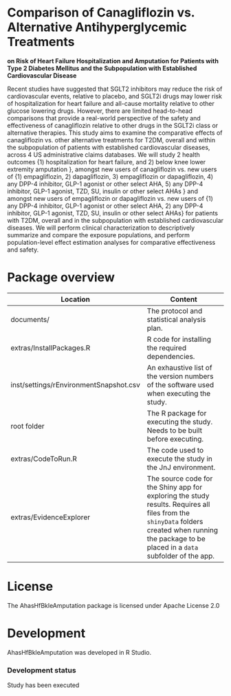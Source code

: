 Comparison of Canagliflozin vs. Alternative Antihyperglycemic Treatments
========================================================================
**on Risk of Heart Failure Hospitalization and Amputation for Patients with Type 2 Diabetes Mellitus and the Subpopulation with Established Cardiovascular Disease**

Recent studies have suggested that SGLT2 inhibitors may reduce the risk of cardiovascular events, relative to placebo, and SGLT2i drugs may lower risk of hospitalization for heart failure and all-cause mortality relative to other glucose lowering drugs. However, there are limited head-to-head comparisons that provide a real-world perspective of the safety and effectiveness of canagliflozin relative to other drugs in the SGLT2i class or alternative therapies. This study aims to examine the comparative effects of canagliflozin vs. other alternative treatments for T2DM, overall and within the subpopulation of patients with established cardiovascular diseases, across 4 US administrative claims databases. We will study 2 health outcomes {1) hospitalization for heart failure, and 2) below knee lower extremity amputation }, amongst new users of canagliflozin vs. new users of {1) empagliflozin, 2) dapagliflozin, 3) empagliflozin or dapagliflozin, 4) any DPP-4 inhibitor, GLP-1 agonist or other select AHA, 5) any DPP-4 inhibitor, GLP-1 agonist, TZD, SU, insulin or other select AHAs } and amongst new users of empagliflozin or dapagliflozin vs. new users of {1) any DPP-4 inhibitor, GLP-1 agonist or other select AHA, 2) any DPP-4 inhibitor, GLP-1 agonist, TZD, SU, insulin or other select AHAs} for patients with T2DM, overall and in the subpopulation with established cardiovascular diseases. We will perform clinical characterization to descriptively summarize and compare the exposure populations, and perform population-level effect estimation analyses for comparative effectiveness and safety.

Package overview
================

Location | Content 
-------- | ------- 
documents/ | The protocol and statistical analysis plan.
extras/InstallPackages.R | R code for installing the required dependencies.
inst/settings/rEnvironmentSnapshot.csv | An exhaustive list of the version numbers of the software used when executing the study. 
root folder | The R package for executing the study. Needs to be built before executing.
extras/CodeToRun.R | The code used to execute the study in the JnJ environment.
extras/EvidenceExplorer | The source code for the Shiny app for exploring the study results. Requires all files from the `shinyData` folders created when running the package to be placed in a `data` subfolder of the app.

License
=======
The AhasHfBkleAmputation package is licensed under Apache License 2.0

Development
===========
AhasHfBkleAmputation was developed in R Studio.

### Development status

Study has been executed